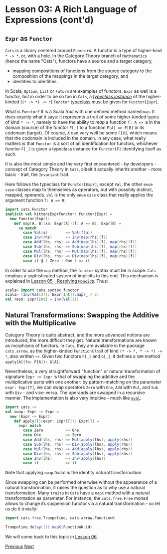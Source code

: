 Lesson 03: A Rich Language of Expressions (cont'd)
==================================================

`Expr` as `Functor`
-------------------

`Cats` is a library centered around `Functor`s. A functor is a type of higher-kind `* -> *`, or, with a hole. In the Category
Theory branch of `Mathematics` (hence the name "Cats"), functors have a source and a target category,

* mapping compositions of functions from the source category to the composition of the mappings in the target category, and
* identities to identities.

In Scala, `Option`, `List` or `Future` are examples of functors. `Expr` as well is a functor, but in order to be so too in
`Cats`, a [_typeclass instance_](https://scalawithcats.com/dist/scala-with-cats-1.html#type-class-instances) of the
higher-kinded (`(* -> *) -> *`) `Functor` [typeclass](https://scalawithcats.com/dist/scala-with-cats-1.html#the-type-class)
must be given for `Functor[Expr]`.

What is `Functor`? It is a Scala _trait_ with one defined method named `map`. It does exactly what it says: it represents a
trait of some higher-kinded types of kind `* -> *`, namely to have the ability to _map_ a function `f: A => B` in the domain
(source) of the functor `F[_]` to a function `F[A] => F[B]` in its codomain (target). Of course, `A` can very well be some
`F[X]`, which means that the codomain is included in the domain. In any case, what really matters is that `Functor` is a sort
of an identification for functors, whichever functor `F[_]` is given a typeclass instance for `Functor[F]` identifying itself
as such.

It is also the most simple and the very first encountered - by developers - concept of Category Theory in `Cats`, albeit it
actually inherits another - more basic - trait, the `Invariant` trait.

Here follows the typeclass for `Functor[Expr]`; except `Val`, the other `enum` `case` classes map to themselves as operators,
but with possibly distinct, mapped, operands. `Val` is the only `enum` `case` class that really applies the argument function
`f: A => B`:

```Scala
import cats.Functor
implicit val kittensExprFunctor: Functor[Expr] =
  new Functor[Expr]:
    def map[A, B](xa: Expr[A])(f: A => B): Expr[B] =
      xa match
        case Val(a)        => Val(f(a))
        case Inv(rhs)      => Inv(map(rhs)(f))
        case Add(lhs, rhs) => Add(map(lhs)(f), map(rhs)(f))
        case Sub(lhs, rhs) => Sub(map(lhs)(f), map(rhs)(f))
        case Mul(lhs, rhs) => Mul(map(lhs)(f), map(rhs)(f))
        case Div(lhs, rhs) => Div(map(lhs)(f), map(rhs)(f))
        case it @ ( Zero | One ) => it
```

In order to _use_ the `map` method, the `functor` syntax must be in scope. `Cats` employs a sophisticated system of implicits
to this end. This mechanism is explained in [Lesson 05 - Resolving `Monoid`s](https://github.com/sjbiaga/kittens/blob/main/monoid-4-resolve/README.md). Thus:

```scala
scala> import cats.syntax.functor._
scala> (Inv(Val(2)): Expr[Int]).map(_ / 2)
val res0: Expr[Int] = Inv(Val(1))
```

Natural Transformations: Swapping the Additive with the Multiplicative
----------------------------------------------------------------------

Category Theory is quite abstract, and the more advanced notions are introduced, the more difficult they get. Natural
transformations are known as morphisms of functors. In `Cats`, they are available in the package `cats.arrow`, as the
higher-kinded `FunctionK` trait of kind `(* -> *, * -> *) -> *`, also written `~>`. Given two functors `F[_]` and `G[_]`, it
defines a `SAM` method `apply[A](fa: F[A]): G[A]`.

Nevertheless, a very straightforward "function" or natural transformation of signature `Expr ~> Expr` is that of swapping the
additive and the multiplicative parts with one another: by pattern-matching on the parameter `expr: Expr[T]`, we can swap
operators `Zero` with `One`, `Add` with `Mul`, and `Sub` with `Div` - and vice-versa. The operands are swapped in a recursive
manner. The implementation is also very intuitive - much like [`eval`](https://github.com/sjbiaga/kittens/blob/main/expr-02-eval/README.md).

```Scala
import cats.~>
val swap: Expr ~> Expr =
  new (Expr ~> Expr):
    def apply[T](expr: Expr[T]): Expr[T] =
      expr match
        case Zero          => One
        case One           => Zero
        case Add(lhs, rhs) => Mul(apply(lhs), apply(rhs))
        case Sub(lhs, rhs) => Div(apply(lhs), apply(rhs))
        case Mul(lhs, rhs) => Add(apply(lhs), apply(rhs))
        case Div(lhs, rhs) => Sub(apply(lhs), apply(rhs))
        case Inv(lhs)      => Inv(apply(lhs))
        case it            => it
```

Note that applying `swap` _twice_ is the identity natural transformation.

Since swapping can be performed otherwise without the appearance of a natural transformation, it raises the question as to
why use a natural transformation. Many `trait`s in `Cats` have a `mapK` method with a natural transformation as parameter.
For instance, the `cats.free.Free` monad allows to change its suspension functor via a natural transformation - so let us do
it trivially:

```Scala
import cats.free.Trampoline, cats.arrow.FunctionK

Trampoline.delay(()).mapK(FunctionK.id)
```

We will come back to this topic in [Lesson 06](https://github.com/sjbiaga/kittens/blob/main/nat-2-trampoline/README.md).

[Previous](https://github.com/sjbiaga/kittens/blob/main/expr-02-eval/README.md) [Next](https://github.com/sjbiaga/kittens/blob/main/expr-04-parser/README.md)
